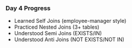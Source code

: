 ### Day 4 Progress
- Learned Self Joins (employee-manager style)
- Practiced Nested Joins (3+ tables)
- Understood Semi Joins (EXISTS/IN)
- Understood Anti Joins (NOT EXISTS/NOT IN)
